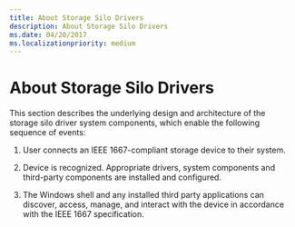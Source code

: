 ```yaml
---
title: About Storage Silo Drivers
description: About Storage Silo Drivers
ms.date: 04/20/2017
ms.localizationpriority: medium
---
```


# About Storage Silo Drivers

This section describes the underlying design and architecture of the storage silo driver system components, which enable the following sequence of events:

1. User connects an IEEE 1667-compliant storage device to their system.

2. Device is recognized. Appropriate drivers, system components and third-party components are installed and configured.

3. The Windows shell and any installed third party applications can discover, access, manage, and interact with the device in accordance with the IEEE 1667 specification.
